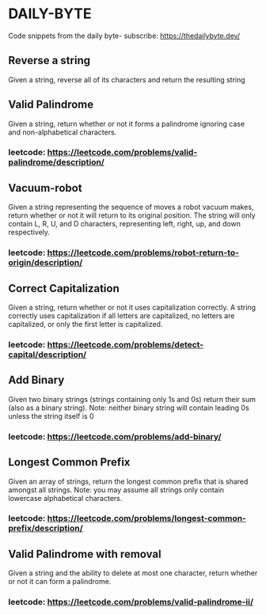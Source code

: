 # DAILY-BYTE

Code snippets from the daily byte- subscribe: <https://thedailybyte.dev/>

## Reverse a string

Given a string, reverse all of its characters and return the resulting string

## Valid Palindrome

Given a string, return whether or not it forms a palindrome ignoring case and non-alphabetical characters.

### leetcode: <https://leetcode.com/problems/valid-palindrome/description/>

## Vacuum-robot

Given a string representing the sequence of moves a robot vacuum makes, return whether or not it will return to its original position. The string will only contain L, R, U, and D characters, representing left, right, up, and down respectively.

### leetcode: <https://leetcode.com/problems/robot-return-to-origin/description/>

## Correct Capitalization

Given a string, return whether or not it uses capitalization correctly. A string correctly uses capitalization if all letters are capitalized, no letters are capitalized, or only the first letter is capitalized.

### leetcode: <https://leetcode.com/problems/detect-capital/description/>

## Add Binary

Given two binary strings (strings containing only 1s and 0s) return their sum (also as a binary string).
Note: neither binary string will contain leading 0s unless the string itself is 0

### leetcode: <https://leetcode.com/problems/add-binary/>

## Longest Common Prefix

Given an array of strings, return the longest common prefix that is shared amongst all strings.
Note: you may assume all strings only contain lowercase alphabetical characters.

### leetcode: <https://leetcode.com/problems/longest-common-prefix/description/>

## Valid Palindrome with removal

Given a string and the ability to delete at most one character, return whether or not it can form a palindrome.

### leetcode: <https://leetcode.com/problems/valid-palindrome-ii/>

